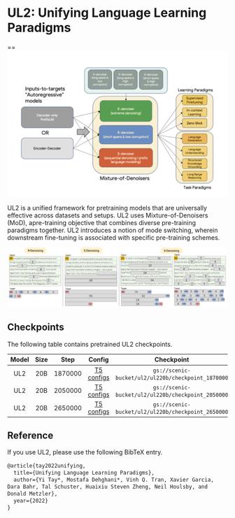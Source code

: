 # UL2: Unifying Language Learning Paradigms
==
![Unifying Language Learning Paradigms](figs/ul2.png)

UL2 is a unified framework for pretraining models that are universally effective across datasets and setups.
UL2 uses Mixture-of-Denoisers (MoD), apre-training objective that combines diverse pre-training paradigms together. UL2 introduces a notion of mode switching, wherein downstream fine-tuning is associated with specific pre-training schemes.


![Mixture-of-Denoisers](figs/mod.png)

## Checkpoints
The following table contains pretrained UL2 checkpoints.

| Model           |    Size     | Step | Config  | Checkpoint  |
|:---------------:|:-----------:|:----:|:-------:|:-----------:|
| UL2    | 20B  | 1870000| [T5 configs](https://storage.googleapis.com/scenic-bucket/ul2/ul220b/ul2_20b.gin)| `gs://scenic-bucket/ul2/ul220b/checkpoint_1870000` |
| UL2    | 20B  | 2050000| [T5 configs](https://storage.googleapis.com/scenic-bucket/ul2/ul220b/ul2_20b.gin)| `gs://scenic-bucket/ul2/ul220b/checkpoint_2050000` |
| UL2    | 20B  | 2650000| [T5 configs](https://storage.googleapis.com/scenic-bucket/ul2/ul220b/ul2_20b.gin)| `gs://scenic-bucket/ul2/ul220b/checkpoint_2650000` |


## Reference

If you use UL2, please use the following BibTeX entry.

```
@article{tay2022unifying,
  title={Unifying Language Learning Paradigms},
  author={Yi Tay*, Mostafa Dehghani*, Vinh Q. Tran, Xavier Garcia, Dara Bahr, Tal Schuster, Huaixiu Steven Zheng, Neil Houlsby, and Donald Metzler},
  year={2022}
}
```


